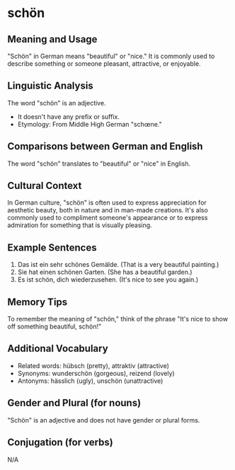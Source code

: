 # schön
## Meaning and Usage
"Schön" in German means "beautiful" or "nice." It is commonly used to describe something or someone pleasant, attractive, or enjoyable.

## Linguistic Analysis
The word "schön" is an adjective.
- It doesn't have any prefix or suffix.
- Etymology: From Middle High German "schœne."

## Comparisons between German and English
The word "schön" translates to "beautiful" or "nice" in English.

## Cultural Context
In German culture, "schön" is often used to express appreciation for aesthetic beauty, both in nature and in man-made creations. It's also commonly used to compliment someone's appearance or to express admiration for something that is visually pleasing.

## Example Sentences
1. Das ist ein sehr schönes Gemälde. (That is a very beautiful painting.)
2. Sie hat einen schönen Garten. (She has a beautiful garden.)
3. Es ist schön, dich wiederzusehen. (It's nice to see you again.)

## Memory Tips
To remember the meaning of "schön," think of the phrase "It's nice to show off something beautiful, schön!" 

## Additional Vocabulary
- Related words: hübsch (pretty), attraktiv (attractive)
- Synonyms: wunderschön (gorgeous), reizend (lovely)
- Antonyms: hässlich (ugly), unschön (unattractive)

## Gender and Plural (for nouns)
"Schön" is an adjective and does not have gender or plural forms. 

## Conjugation (for verbs)
N/A